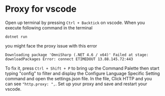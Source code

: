 # Proxy for vscode

Open up terminal by pressing `Ctrl + Backtick` on vscode.
When you execute following command in the terminal

```
dotnet run 
```

you might face the proxy issue with this error

```
Downloading package 'OmniSharp (.NET 4.6 / x64)' Failed at stage: downloadPackages Error: connect ETIMEDOUT 13.88.145.72:443
```

To fix it, press `Ctrl + Shift + P` to bring up the Command Palette then start typing "config" to filter and display the Configure Language Specific Setting command and open the settings.json file.
In the file, Click HTTP and you can see `"http.proxy: ",`. Set up your proxy and save and restart your vscode.
